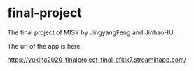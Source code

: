 # final-project
The final project of MISY by JingyangFeng and JinhaoHU.

The url of the app is here.

<https://yukina2020-finalproject-final-afklx7.streamlitapp.com/>